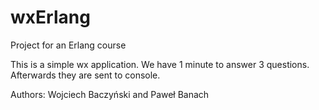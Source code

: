 # wxErlang
Project for an Erlang course

This is a simple wx application. We have 1 minute to answer 3 questions. Afterwards they are sent to console.

Authors: Wojciech Baczyński and Paweł Banach

